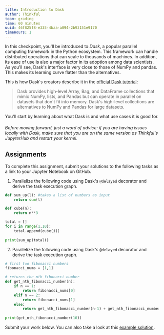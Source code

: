 ```yaml
---
title: Introduction to Dask
author: Thinkful
team: grading
time: 60 minutes
uuid: 46f825f8-e335-4baa-a094-2b93151e9170
timeHours: 1
---
```


In this checkpoint, you'll be introduced to *Dask*, a popular parallel computing framework in the Python ecosystem. This framework can handle distributed operations that can scale to thousands of machines. In addition, its ease of use is also a major factor in its adoption among data scientists. As you'll see, Dask's interface is very close to those of NumPy and pandas. This makes its learning curve flatter than the alternatives.

This is how Dask's creators describe it in the [official Dask tutorial](https://github.com/dask/dask-tutorial/blob/master/00_overview.ipynb):

> Dask provides high-level Array, Bag, and DataFrame collections that mimic NumPy, lists, and Pandas but can operate in parallel on datasets that don't fit into memory. Dask's high-level collections are alternatives to NumPy and Pandas for large datasets.

You'll start by learning about what Dask is and what use cases it is good for.

<jupyter notebook-name="2.intro_dask" course-code="DSBC"></jupyter>

###### Before moving forward, just a word of advice: if you are having issues locally with Dask, make sure that you are on the same version as Thinkful's JupyterHub and restart your kernel.

## Assignments

To complete this assignment, submit your solutions to the following tasks as a link to your Jupyter Notebook on GitHub.

1. Parallelize the following code using Dask's `@delayed` decorator and derive the task execution graph.

```python
def sum_up(l): #takes a list of numbers as input
    return sum(l)

def cube(n):
    return n**3

total = []
for i in range(1,10):
    total.append(cube(i))
    
print(sum_up(total))
```

2. Parallelize the following code using Dask's `@delayed` decorator and derive the task execution graph.

```python
# first two fibonacci numbers
fibonacci_nums = [1,1]

# returns the nth fibonacci number
def get_nth_fibonacci_number(n):
    if n == 1:
        return fibonacci_nums[0]
    elif n == 2:
        return fibonacci_nums[1]
    else:
        return get_nth_fibonacci_number(n-1) + get_nth_fibonacci_number(n-2)
        
print(get_nth_fibonacci_number(10))
```

Submit your work below. You can also take a look at this [example solution](https://drive.google.com/file/d/1BKm4EjvviJjj-Pdq0jlJrW8m_8CoHS_o/view?usp=sharing).
